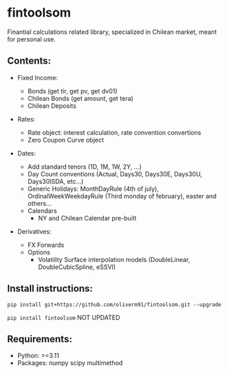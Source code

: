 # fintoolsom

Finantial calculations related library, specialized in Chilean market, meant for personal use.

## Contents:
- Fixed Income:
  - Bonds (get tir, get pv, get dv01)
  - Chilean Bonds (get amount, get tera)
  - Chilean Deposits
- Rates:
  - Rate object: interest calculation, rate convention convertions
  - Zero Coupon Curve object
- Dates:
  - Add standard tenors (1D, 1M, 1W, 2Y, ...)
  - Day Count conventions (Actual, Days30, Days30E, Days30U, Days30ISDA, etc...)
  - Generic Holidays: MonthDayRule (4th of july), OrdinalWeekWeekdayRule (Third monday of february), easter and others...
  - Calendars
    - NY and Chilean Calendar pre-built

- Derivatives:
  - FX Forwards
  - Options
    - Volatility Surface interpolation models (DoubleLinear, DoubleCubicSpline, eSSVI)


## Install instructions:
`pip install git+https://github.com/oliverm91/fintoolsom.git --upgrade`

`pip install fintoolsom`  NOT UPDATED

## Requirements:
- Python: >=3.11
- Packages: numpy scipy multimethod